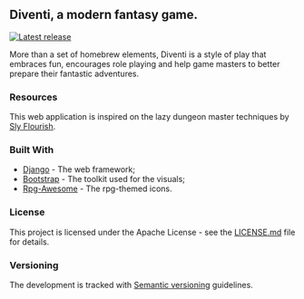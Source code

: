 ## Diventi, a modern fantasy game.

[![Latest release](https://img.shields.io/github/release/flavoi/diventi/all.svg)](https://github.com/flavoi/diventi/releases/latest)

More than a set of homebrew elements, Diventi is a style of play that embraces fun, encourages role playing and help game masters to better prepare their fantastic adventures.

### Resources
This web application is inspired on the lazy dungeon master techniques by [Sly Flourish](http://slyflourish.com).

### Built With
* [Django](https://www.djangoproject.com/) - The web framework;
* [Bootstrap](http://getbootstrap.com) - The toolkit used for the visuals;
* [Rpg-Awesome](https://nagoshiashumari.github.io/Rpg-Awesome/) - The rpg-themed icons.

### License
This project is licensed under the Apache License - see the [LICENSE.md](LICENSE.md) file for details.

### Versioning
The development is tracked with [Semantic versioning](http://semver.org) guidelines.